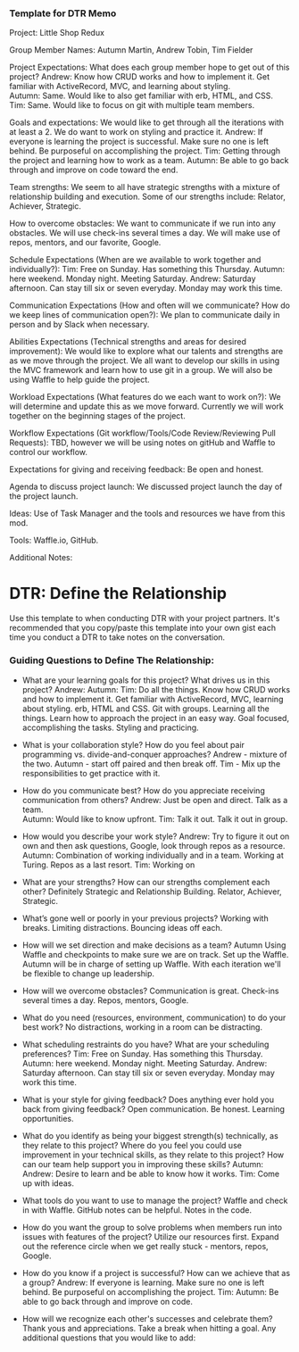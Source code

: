 ### Template for DTR Memo

Project: Little Shop Redux

Group Member Names: Autumn Martin, Andrew Tobin, Tim Fielder

Project Expectations: What does each group member hope to get out of this project?
Andrew: Know how CRUD works and how to implement it.  Get familiar with ActiveRecord, MVC, and learning about styling.  
Autumn: Same.  Would like to also get familiar with erb, HTML, and CSS.
Tim: Same. Would like to focus on git with multiple team members.

Goals and expectations:
We would like to get through all the iterations with at least a 2.  We do want to work on styling and practice it.
Andrew: If everyone is learning the project is successful.  Make sure no one is left behind.  Be purposeful on accomplishing the project.
Tim: Getting through the project and learning how to work as a team.
Autumn: Be able to go back through and improve on code toward the end.

Team strengths:
We seem to all have strategic strengths with a mixture of relationship building and execution.  Some of our strengths include: Relator, Achiever, Strategic.

How to overcome obstacles:
We want to communicate if we run into any obstacles.  We will use check-ins several times a day.
We will make use of repos, mentors, and our favorite, Google.

Schedule Expectations (When are we available to work together and individually?):
  Tim: Free on Sunday. Has something this Thursday.
  Autumn: here weekend. Monday night.  Meeting Saturday.
  Andrew: Saturday afternoon. Can stay till six or seven everyday.  Monday may work this time.

Communication Expectations (How and often will we communicate? How do we keep lines of communication open?):
  We plan to communicate daily in person and by Slack when necessary.

Abilities Expectations (Technical strengths and areas for desired improvement):
  We would like to explore what our talents and strengths are as we move through the project. We all want to develop our skills in using the MVC framework and learn how to use git in a group.  We will also be using Waffle to help guide the project.

Workload Expectations (What features do we each want to work on?):
  We will determine and update this as we move forward.  Currently we will work together on the beginning stages of the project.

Workflow Expectations (Git workflow/Tools/Code Review/Reviewing Pull Requests):
  TBD, however we will be using notes on gitHub and Waffle to control our workflow.

Expectations for giving and receiving feedback:
  Be open and honest.  

Agenda to discuss project launch:
We discussed project launch the day of the project launch.

Ideas: Use of Task Manager and the tools and resources we have from this mod.

Tools: Waffle.io, GitHub.

Additional Notes:




# DTR: Define the Relationship

Use this template to when conducting DTR with your project partners. It's recommended that you copy/paste this template into your own gist each time you conduct a DTR to take notes on the conversation.

### Guiding Questions to Define The Relationship:

* What are your learning goals for this project? What drives us in this project?
  Andrew:
  Autumn:
  Tim:
  Do all the things.  Know how CRUD works and how to implement it.  Get familiar with ActiveRecord, MVC,
  learning about styling.  erb, HTML and CSS.  Git with groups.
  Learning all the things.  Learn how to approach the project in an easy way.
  Goal focused, accomplishing the tasks.
  Styling and practicing.
* What is your collaboration style? How do you feel about pair programming vs. divide-and-conquer approaches?
  Andrew - mixture of the two.
  Autumn - start off paired and then break off.
  Tim -
  Mix up the responsibilities to get practice with it.
* How do you communicate best? How do you appreciate receiving communication from others?
  Andrew: Just be open and direct. Talk as a team.  
  Autumn:  Would like to know upfront.
  Tim: Talk it out.
  Talk it out in group.
* How would you describe your work style?
  Andrew: Try to figure it out on own and then ask questions, Google, look through repos as a resource.
  Autumn: Combination of working individually and in a team.  Working at Turing.  Repos as a last resort.
  Tim: Working on
* What are your strengths? How can our strengths complement each other?
  Definitely Strategic and Relationship Building.
  Relator, Achiever, Strategic.
* What’s gone well or poorly in your previous projects?
  Working with breaks.
  Limiting distractions.
  Bouncing ideas off each.
* How will we set direction and make decisions as a team?
  Autumn
  Using Waffle and checkpoints to make sure we are on track.
  Set up the Waffle.
  Autumn will be in charge of setting up Waffle.
  With each iteration we'll be flexible to change up leadership.
* How will we overcome obstacles?
  Communication is great.
  Check-ins several times a day.
  Repos, mentors, Google.

* What do you need (resources, environment, communication) to do your best work?
  No distractions, working in a room can be distracting.
* What scheduling restraints do you have? What are your scheduling preferences?
  Tim: Free on Sunday. Has something this Thursday.
  Autumn: here weekend. Monday night.  Meeting Saturday.
  Andrew: Saturday afternoon. Can stay till six or seven everyday.  Monday may work this time.  
* What is your style for giving feedback? Does anything ever hold you back from giving feedback?
  Open communication. Be honest.
  Learning opportunities.
* What do you identify as being your biggest strength(s) technically, as they relate to this project? Where do you feel you could use improvement in your technical skills, as they relate to this project? How can our team help support you in improving these skills?
  Autumn:
  Andrew: Desire to learn and be able to know how it works.
  Tim: Come up with ideas.
* What tools do you want to use to manage the project?
  Waffle and check in with Waffle.
  GitHub notes can be helpful.
  Notes in the code.
* How do you want the group to solve problems when members run into issues with features of the project?
  Utilize our resources first. Expand out the reference circle when we get really stuck - mentors, repos, Google.
* How do you know if a project is successful? How can we achieve that as a group?
  Andrew: If everyone is learning.  Make sure no one is left behind.  Be purposeful on accomplishing the project.
  Tim:
  Autumn: Be able to go back through and improve on code.
* How will we recognize each other's successes and celebrate them?
  Thank yous and appreciations.
  Take a break when hitting a goal.
Any additional questions that you would like to add:
